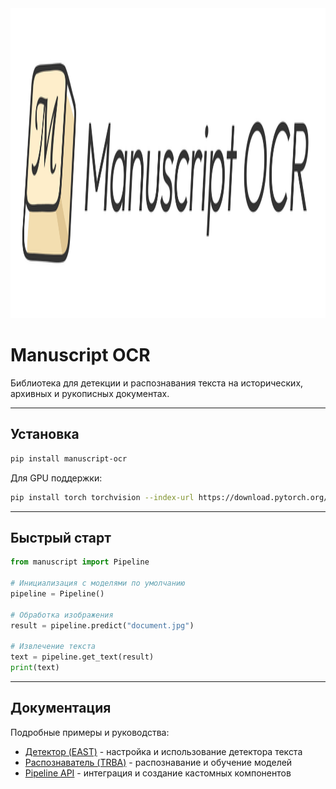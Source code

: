 
<img width="2028" height="496" alt="Frame 8" src="docs\logo.png" />

# Manuscript OCR

Библиотека для детекции и распознавания текста на исторических, архивных и рукописных документах.

---

## Установка

```bash
pip install manuscript-ocr
```

Для GPU поддержки:
```bash
pip install torch torchvision --index-url https://download.pytorch.org/whl/cu118
```

---

## Быстрый старт

```python
from manuscript import Pipeline

# Инициализация с моделями по умолчанию
pipeline = Pipeline()

# Обработка изображения
result = pipeline.predict("document.jpg")

# Извлечение текста
text = pipeline.get_text(result)
print(text)
```

---

## Документация

Подробные примеры и руководства:

- [Детектор (EAST)](./docs/DETECTOR.md) - настройка и использование детектора текста
- [Распознаватель (TRBA)](./docs/RECOGNIZERS.md) - распознавание и обучение моделей
- [Pipeline API](./docs/PIPELINE_API.md) - интеграция и создание кастомных компонентов

